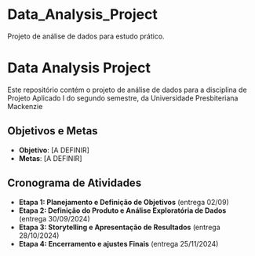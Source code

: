 # Data_Analysis_Project
Projeto de análise de dados para estudo prático.
# Data Analysis Project
Este repositório contém o projeto de análise de dados para a disciplina de Projeto Aplicado I do segundo semestre, da Universidade Presbiteriana Mackenzie
## Objetivos e Metas
- **Objetivo**: [A DEFINIR]
- **Metas**: [A DEFINIR]
## Cronograma de Atividades
- **Etapa 1: Planejamento e Definição de Objetivos** (entrega 02/09)
- **Etapa 2: Definição do Produto e Análise Exploratória de Dados** (entrega 30/09/2024)
- **Etapa 3: Storytelling e Apresentação de Resultados** (entrega 28/10/2024)
- **Etapa 4: Encerramento e ajustes Finais** (entrega 25/11/2024)
